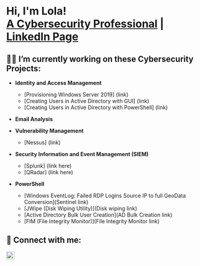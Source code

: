 <h1>Hi, I'm Lola! <br/><a href="https://github.com/damilolaoa">A Cybersecurity Professional</a> | <a href="https://www.linkedin.com/in/lolaoa/">LinkedIn Page</a>

<h2>👨‍💻 I’m currently working on these Cybersecurity Projects:</h2>

- <b>Identity and Access Management</b>
  - [Provisioning Windows Server 2019] (link)
  - [Creating Users in Active Directory with GUI] (link)
  - [Creating Users in Active Directory with PowerShell] (link)

- <b>Email Analysis</b>
  
- <b>Vulnerability Management</b>
   - [Nessus] (link)
  
- <b>Security Information and Event Management (SIEM)</b>
  - [Splunk] (link here)
  - [QRadar] (link here)
  
- <b>PowerShell</b>
  - [Windows EventLog: Failed RDP Logins Source IP to full GeoData Conversion](Sentinel link)
  - [JWipe (Disk Wiping Utility)](Disk wiping link)
  - [Active Directory Bulk User Creation](AD Bulk Creation link)
  - [FIM (File Integrity Monitor)](File Integrity Monitor link)

<h2> 🤳 Connect with me:</h2>

[<img align="left" alt="Lola Ogunnupebi | LinkedIn" width="22px" src="https://cdn.jsdelivr.net/npm/simple-icons@v3/icons/linkedin.svg" />][linkedin]

[linkedin]: https://linkedin.com/in/lolaoa

<!-- Here are some ideas to get you started:

- 🔭 I’m currently working on ...
- 🌱 I’m currently learning ...
- 👯 I’m looking to collaborate on ...
- 🤔 I’m looking for help with ...
- 💬 Ask me about ...
- 📫 How to reach me: ...
- 😄 Pronouns: ...
- ⚡ Fun fact: ...
-->
